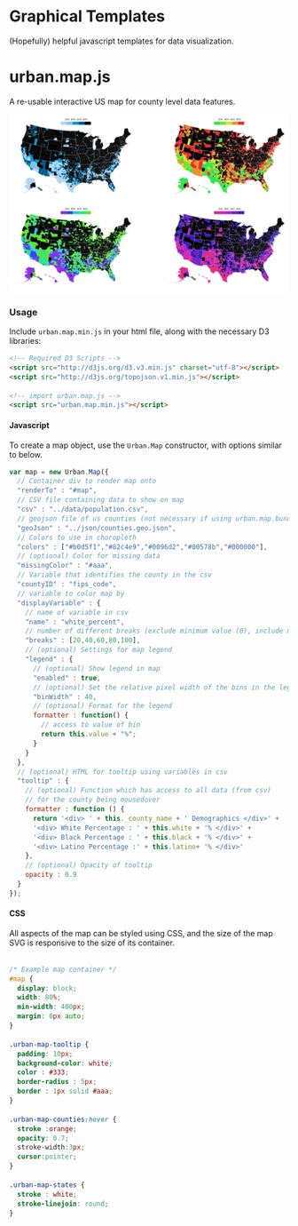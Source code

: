 # Graphical Templates

(Hopefully) helpful javascript templates for data visualization.

# urban.map.js

A re-usable interactive US map for county level data features.

[![click to play with](https://github.com/UrbanInstitute/UrbanTemplates/blob/master/examples/example.png)](http://datatools.urban.org/features/bsouthga/UrbanTemplates/Map/grid.html)

### Usage

Include `urban.map.min.js` in your html file, along with the necessary D3 libraries:

```html
<!-- Required D3 Scripts -->
<script src="http://d3js.org/d3.v3.min.js" charset="utf-8"></script>
<script src="http://d3js.org/topojson.v1.min.js"></script>

<!-- import urban.map.js -->
<script src="urban.map.min.js"></script>
```

#### Javascript

To create a map object, use the `Urban.Map` constructor, with options similar to below.


```javascript
var map = new Urban.Map({
  // Container div to render map onto
  "renderTo" : "#map",
  // CSV file containing data to show on map
  "csv" : "../data/population.csv",
  // geojson file of us counties (not necessary if using urban.map.bundle.js)
  "geoJson" : "../json/counties.geo.json",
  // Colors to use in choropleth
  "colors" : ["#b0d5f1","#82c4e9","#0096d2","#00578b","#000000"],
  // (optional) Color for missing data
  "missingColor" : "#aaa",
  // Variable that identifies the county in the csv
  "countyID" : "fips_code",
  // variable to color map by
  "displayVariable" : {
    // name of variable in csv
    "name" : "white_percent",
    // number of different breaks (exclude minimum value (0), include maximum)
    "breaks" : [20,40,60,80,100],
    // (optional) Settings for map legend
    "legend" : {
      // (optional) Show legend in map
      "enabled" : true,
      // (optional) Set the relative pixel width of the bins in the legend
      "binWidth" : 40,
      // (optional) Format for the legend
      formatter : function() {
        // access to value of bin
        return this.value + "%";
      }
    }
  },
  // (optional) HTML for tooltip using variables in csv
  "tooltip" : {
    // (optional) Function which has access to all data (from csv)
    // for the county being mousedover
    formatter : function () {
      return '<div> ' + this._county_name + ' Demographics </div>' +
      '<div> White Percentage : ' + this.white + '% </div>' +
      '<div> Black Percentage : ' + this.black + '% </div>' +
      '<div> Latino Percentage :' + this.latino+ '% </div>'
    },
    // (optional) Opacity of tooltip
    opacity : 0.9
  }
});
```

#### CSS

All aspects of the map can be styled using CSS, and the size of the map SVG is responsive to the size of its container.

```css

/* Example map container */
#map {
  display: block;
  width: 80%;
  min-width: 400px;
  margin: 0px auto;
}

.urban-map-tooltip {
  padding: 10px;
  background-color: white;
  color : #333;
  border-radius : 5px;
  border : 1px solid #aaa;
}

.urban-map-counties:hover {
  stroke :orange;
  opacity: 0.7;
  stroke-width:3px;
  cursor:pointer;
}

.urban-map-states {
  stroke : white;
  stroke-linejoin: round;
}
```


